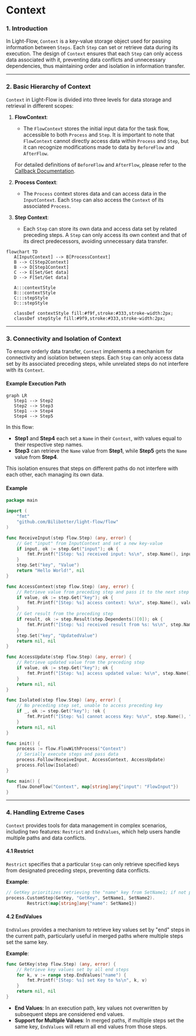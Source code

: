 # Context

### **1. Introduction**

In Light-Flow, `Context` is a key-value storage object used for passing information between `Steps`. Each `Step` can set or retrieve data during its execution. The design of `Context` ensures that each `Step` can only access data associated with it, preventing data conflicts and unnecessary dependencies, thus maintaining order and isolation in information transfer.

---

### **2. Basic Hierarchy of Context**

`Context` in Light-Flow is divided into three levels for data storage and retrieval in different scopes:

1. **FlowContext**:

   - The `FlowContext` stores the initial input data for the task flow, accessible to both `Process` and `Step`. It is important to note that `FlowContext` cannot directly access data within `Process` and `Step`, but it can recognize modifications made to data by `BeforeFlow` and `AfterFlow`.

   For detailed definitions of `BeforeFlow` and `AfterFlow`, please refer to the [Callback Documentation](./Callback.md).

2. **Process Context**:

   - The `Process` context stores data and can access data in the `InputContext`. Each `Step` can also access the `Context` of its associated `Process`.

3. **Step Context**:

   - Each `Step` can store its own data and access data set by related preceding steps. A `Step` can only access its own context and that of its direct predecessors, avoiding unnecessary data transfer.

```mermaid
flowchart TD
   A[InputContext] --> B[ProcessContext]
   B --> C[Step2Context]
   B --> D[Step1Context]
   C --> E[Set/Get data]
   D --> F[Set/Get data]
   
   A:::contextStyle
   B:::contextStyle
   C:::stepStyle
   D:::stepStyle

   classDef contextStyle fill:#f9f,stroke:#333,stroke-width:2px;
   classDef stepStyle fill:#9f9,stroke:#333,stroke-width:2px;
```

---

### **3. Connectivity and Isolation of Context**

To ensure orderly data transfer, `Context` implements a mechanism for connectivity and isolation between steps. Each `Step` can only access data set by its associated preceding steps, while unrelated steps do not interfere with its `Context`.

#### Example Execution Path

```mermaid
graph LR
   Step1 --> Step2
   Step2 --> Step3
   Step1 --> Step4
   Step4 --> Step5
```

In this flow:

- **Step1** and **Step4** each set a `Name` in their `Context`, with values equal to their respective step names.
- **Step3** can retrieve the `Name` value from **Step1**, while **Step5** gets the `Name` value from **Step4**.

This isolation ensures that steps on different paths do not interfere with each other, each managing its own data.

#### Example

```go
package main

import (
	"fmt"
	"github.com/Bilibotter/light-flow/flow"
)

func ReceiveInput(step flow.Step) (any, error) {
	// Get "input" from InputContext and set a new key-value
	if input, ok := step.Get("input"); ok {
		fmt.Printf("[Step: %s] received input: %s\n", step.Name(), input)
	}
	step.Set("key", "Value")
	return "Hello World!", nil
}

func AccessContext(step flow.Step) (any, error) {
	// Retrieve value from preceding step and pass it to the next step
	if value, ok := step.Get("key"); ok {
		fmt.Printf("[Step: %s] access context: %s\n", step.Name(), value)
	}
	// Get result from the preceding step
	if result, ok := step.Result(step.Dependents()[0]); ok {
		fmt.Printf("[Step: %s] received result from %s: %s\n", step.Name(), step.Dependents()[0], result)
	}
	step.Set("key", "UpdatedValue")
	return nil, nil
}

func AccessUpdate(step flow.Step) (any, error) {
	// Retrieve updated value from the preceding step
	if value, ok := step.Get("key"); ok {
		fmt.Printf("[Step: %s] access updated value: %s\n", step.Name(), value)
	}
	return nil, nil
}

func Isolated(step flow.Step) (any, error) {
	// No preceding step set, unable to access preceding key
	if _, ok := step.Get("key"); !ok {
		fmt.Printf("[Step: %s] cannot access Key: %s\n", step.Name(), "key")
	}
	return nil, nil
}

func init() {
	process := flow.FlowWithProcess("Context")
	// Serially execute steps and pass data
	process.Follow(ReceiveInput, AccessContext, AccessUpdate)
	process.Follow(Isolated)
}

func main() {
	flow.DoneFlow("Context", map[string]any{"input": "FlowInput"})
}
```

---

### **4. Handling Extreme Cases**

`Context` provides tools for data management in complex scenarios, including two features: `Restrict` and `EndValues`, which help users handle multiple paths and data conflicts.

#### 4.1 Restrict

`Restrict` specifies that a particular `Step` can only retrieve specified keys from designated preceding steps, preventing data conflicts.

**Example**:

```go
// GetKey prioritizes retrieving the "name" key from SetName1; if not present, it retrieves it normally
process.CustomStep(GetKey, "GetKey", SetName1, SetName2).
		Restrict(map[string]any{"name": SetName1})
```

#### 4.2 EndValues

`EndValues` provides a mechanism to retrieve key values set by "end" steps in the current path, particularly useful in merged paths where multiple steps set the same key.

**Example**:

```go
func GetKey(step flow.Step) (any, error) {
	// Retrieve key values set by all end steps
	for k, v := range step.EndValues("name") {
		fmt.Printf("[Step: %s] set Key to %s\n", k, v)
	}
	return nil, nil
}
```

- **End Values**: In an execution path, key values not overwritten by subsequent steps are considered end values.
- **Support for Multiple Values**: In merged paths, if multiple steps set the same key, `EndValues` will return all end values from those steps.